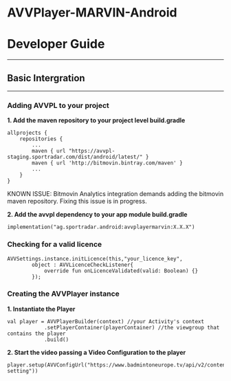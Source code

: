 AVVPlayer-MARVIN-Android
===================
#  Developer Guide
------
## Basic Intergration
------
### Adding AVVPL to your project

**1. Add the maven repository to your project level build.gradle**

```
allprojects {
    repositories {
        ...
        maven { url "https://avvpl-staging.sportradar.com/dist/android/latest/" }
        maven { url 'http://bitmovin.bintray.com/maven' }
        ...
    }
}
```
KNOWN ISSUE: Bitmovin Analytics integration demands adding the bitmovin maven repository. Fixing this issue is in progress.

**2. Add the avvpl dependency to your app module build.gradle**

```
implementation("ag.sportradar.android:avvplayermarvin:X.X.X")
```
### Checking for a valid licence

```
AVVSettings.instance.initLicence(this,"your_licence_key",
        object : AVVLicenceCheckListener{
            override fun onLicenceValidated(valid: Boolean) {}
        });
```

### Creating the AVVPlayer instance

**1. Instantiate the Player**

```
val player = AVVPlayerBuilder(context) //your Activity's context
            .setPlayerContainer(playerContainer) //the viewgroup that contains the player
            .build()
```

**2. Start the video passing a Video Configuration to the player**

```
player.setup(AVVConfigUrl("https://www.badmintoneurope.tv/api/v2/content/92179/player-setting"))
```